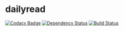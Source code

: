 # dailyread
[![Codacy Badge](https://api.codacy.com/project/badge/Grade/a3d24da53db84a7ebaf65ba90b23b121)](https://www.codacy.com/app/mail-an-papierkorb/dailyread?utm_source=github.com&amp;utm_medium=referral&amp;utm_content=escoand/dailyread&amp;utm_campaign=badger)
[![Dependency Status](https://www.versioneye.com/user/projects/5862248883d2be00322cebbc/badge.svg?style=flat-square)](https://www.versioneye.com/user/projects/5862248883d2be00322cebbc)
[![Build Status](https://travis-ci.org/escoand/dailyread.svg?branch=travis)](https://travis-ci.org/escoand/dailyread)
